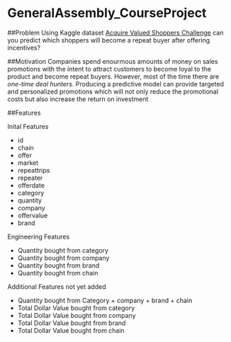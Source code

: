 # GeneralAssembly_CourseProject

##Problem
Using Kaggle dataset [Acquire Valued Shoppers Challenge](https://www.kaggle.com/c/acquire-valued-shoppers-challenge) can you predict which shoppers will become a repeat buyer after offering incentives?

##Motivation
Companies spend enourmous amounts of money on sales promotions with the intent to attract customers to become loyal to the product and become repeat buyers. However, most of the time there are <em>one-time deal hunters</em>. Producing a predictive model can provide targeted and personalized promotions which will not only reduce the promotional costs but also increase the return on investment

##Features

Inital Features
* id
* chain
* offer
* market
* repeattrips
* repeater
* offerdate
* category
* quantity
* company
* offervalue
* brand

Engineering Features
* Quantity bought from category
* Quantity bought from company
* Quantity bought from brand
* Quantity bought from chain

Additional Features not yet added
* Quantity bought from Category + company + brand + chain
* Total Dollar Value bought from category
* Total Dollar Value bought from company
* Total Dollar Value bought from brand
* Total Dollar Value bought from chain

